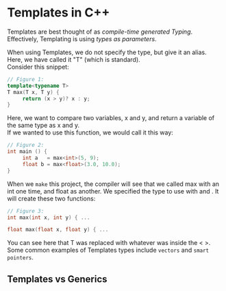 
# Templates in C++

Templates are best thought of as _compile-time generated Typing_. 
Effectively, Templating is using _types as parameters_. 

When using Templates, we do not specify the type, but give it an alias. Here, we have called it "T" (which is standard).\
Consider this snippet:
```cpp
// Figure 1:
template<typename T>
T max(T x, T y) {
     return (x > y)? x : y;
}
```
Here, we want to compare two variables, x and y, and return a variable of the same type as x and y.\
If we wanted to use this function, we would call it this way:
```cpp
// Figure 2:
int main () {
     int a   = max<int>(5, 9);
     float b = max<float>(3.0, 10.0);
}
```
When we `make` this project, the compiler will see that we called max with an int one time, and float as another. We specified the type to use with <int> and <float>. It will create these two functions:
```cpp
// Figure 3:
int max(int x, int y) { ...

float max(float x, float y) { ...
```
You can see here that T was replaced with whatever was inside the < >. Some common examples of Templates types include `vectors` and `smart pointers`. 

## Templates vs Generics


  

  
  
  
  
  
